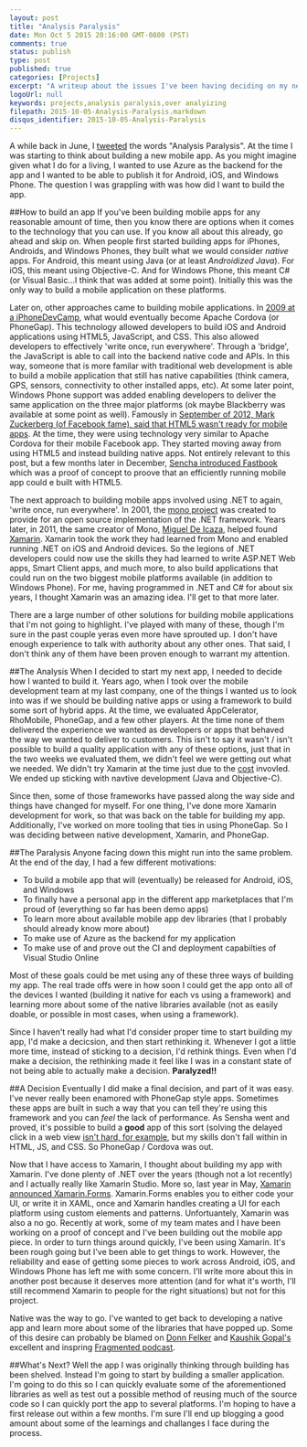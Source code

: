 ```yaml
---
layout: post
title: "Analysis Paralysis"
date: Mon Oct 5 2015 20:16:00 GMT-0800 (PST)
comments: true
status: publish
type: post
published: true
categories: [Projects]
excerpt: "A writeup about the issues I've been having deciding on my next project.  Too much analysis and not enough work."
logoUrl: null
keywords: projects,analysis paralysis,over analyizing
filepath: 2015-10-05-Analysis-Paralysis.markdown
disqus_identifier: 2015-10-05-Analysis-Paralysis
---
```


A while back in June, I [tweeted](https://twitter.com/chrisrisner/status/614491780130717697) the words "Analysis Paralysis".  At the time I was starting to think about building a new mobile app.  As you might imagine given what I do for a living, I wanted to use Azure as the backend for the app and I wanted to be able to publish it for Android, iOS, and Windows Phone.  The question I was grappling with was how did I want to build the app.  

##How to build an app
If you've been building mobile apps for any reasonable amount of time, then you know there are options when it comes to the technology that you can use.  If you know all about this already, go ahead and skip on.  When people first started building apps for iPhones, Androids, and Windows Phones, they built what we would consider *native* apps.  For Android, this meant using Java (or at least *Androidized Java*).  For iOS, this meant using Objective-C.  And for Windows Phone, this meant C# (or Visual Basic...I think that was added at some point).  Initially this was the only way to build a mobile application on these platforms.  

Later on, other approaches came to building mobile applications.  In [2009 at a iPhoneDevCamp](http://www.eweek.com/c/a/Application-Development/PhoneGap-Simplifies-iPhone-Android-BlackBerry-Development-788189), what would eventually become Apache Cordova (or PhoneGap).  This technology allowed developers to build iOS and Android applications using HTML5, JavaScript, and CSS.  This also allowed developers to effectively 'write once, run everywhere'.  Through a 'bridge', the JavaScript is able to call into the backend native code and APIs.  In this way, someone that is more familar with traditional web development is able to build a mobile application that still has native capabilities (think camera, GPS, sensors, connectivity to other installed apps, etc).  At some later point, Windows Phone support was added enabling developers to deliver the same application on the three major platforms (ok maybe Blackberry was available at some point as well).  Famously in [September of 2012, Mark Zuckerberg (of Facebook fame), said that HTML5 wasn't ready for mobile apps](http://techcrunch.com/2012/09/11/mark-zuckerberg-our-biggest-mistake-with-mobile-was-betting-too-much-on-html5/).  At the time, they were using technology very similar to Apache Cordova for their mobile Facebook app.  They started moving away from using HTML5 and instead building native apps.  Not entirely relevant to this post, but a few months later in December, [Sencha introduced Fastbook](https://www.sencha.com/blog/the-making-of-fastbook-an-html5-love-story/) which was a proof of concept to proove that an efficiently running mobile app could e built with HTML5.

The next approach to building mobile apps involved using .NET to again, 'write once, run everywhere'.  In 2001, the [mono project](http://www.mono-project.com/) was created to provide for an open source implementation of the .NET framework.  Years later, in 2011, the same creator of Mono, [Miguel De Icaza](http://www.tirania.org/blog/), helped found [Xamarin](http://xamarin.com/).  Xamarin took the work they had learned from Mono and enabled running .NET on iOS and Android devices.  So the legions of .NET developers could now use the skills they had learned to write ASP.NET Web apps, Smart Client apps, and much more, to also build applications that could run on the two biggest mobile platforms available (in addition to Windows Phone).  For me, having programmed in .NET and C# for about six years, I thought Xamarin was an amazing idea.  I'll get to that more later.

There are a large number of other solutions for building mobile applications that I'm not going to highlight.  I've played with many of these, though I'm sure in the past couple yeras even more have sprouted up.  I don't have enough experience to talk with authority about any other ones.  That said, I don't think any of them have been proven enough to warrant my attention.

##The Analysis
When I decided to start my next app, I needed to decide how I wanted to build it.  Years ago, when I took over the mobile development team at my last company, one of the things I wanted us to look into was if we should be building native apps or using a framework to build some sort of hybrid apps.  At the time, we evaluated AppCelerator, RhoMobile, PhoneGap, and a few other players.  At the time none of them delivered the experience we wanted as developers or apps that behaved the way we wanted to deliver to customers.  This isn't to say it wasn't / isn't possible to build a quality application with any of these options, just that in the two weeks we evaluated them, we didn't feel we were getting out what we needed.  We didn't try Xamarin at the time just due to the [cost](https://store.xamarin.com/) invovled.  We ended up sticking with navtive development (Java and Objective-C).

Since then, some of those frameworks have passed along the way side and things have changed for myself.  For one thing, I've done more Xamarin development for work, so that was back on the table for building my app.  Additionally, I've worked on more tooling that ties in using PhoneGap.  So I was deciding between native development, Xamarin, and PhoneGap.

##The Paralysis
Anyone facing down this might run into the same problem.  At the end of the day, I had a few different motivations:
* To build a mobile app that will (eventually) be released for Android, iOS, and Windows
* To finally have a personal app in the different app marketplaces that I'm proud of (everything so far has been demo apps)
* To learn more about available mobile app dev libraries (that I probably should already know more about)
* To make use of Azure as the backend for my application
* To make use of and prove out the CI and deployment capabilties of Visual Studio Online

Most of these goals could be met using any of these three ways of building my app.  The real trade offs were in how soon I could get the app onto all of the devices I wanted (building it native for each vs using a framework) and learning more about some of the native libraries available (not as easily doable, or possible in most cases, when using a framework).  

Since I haven't really had what I'd consider proper time to start building my app, I'd make a decicsion, and then start rethinking it.  Whenever I got a little more time, instead of sticking to a decision, I'd rethink things.  Even when I'd make a decision, the rethinking made it feel like I was in a constant state of not being able to actually make a decision.  **Paralyzed!!**

##A Decision
Eventually I did make a final decision, and part of it was easy.  I've never really been enamored with PhoneGap style apps.  Sometimes these apps are built in such a way that you can tell they're using this framework and you can *feel* the lack of performance.  As Sensha went and proved, it's possible to build a **good** app of this sort (solving the delayed click in a web view [isn't hard, for example](http://phonegap-tips.com/articles/fast-touch-event-handling-eliminate-click-delay.html), but my skills don't fall within in HTML, JS, and CSS.   So PhoneGap / Cordova was out.

Now that I have access to Xamarin, I thought about building my app with Xamarin.  I've done plenty of .NET over the years (though not a lot recently) and I actually really like Xamarin Studio.  More so, last year in May, [Xamarin announced Xamarin.Forms](https://blog.xamarin.com/announcing-xamarin-3/).  Xamarin.Forms enables you to either code your UI, or write it in XAML, once and Xamarin handles creating a UI for each platform using custom elements and patterns.  Unfortuantely, Xamarin was also a no go.  Recently at work, some of my team mates and I have been working on a proof of concept and I've been building out the mobile app piece.  In order to turn things around quickly, I've been using Xamarin.  It's been rough going but I've been able to get things to work.  However, the reliability and ease of getting some pieces to work across Android, iOS, and Windows Phone has left me with some concern.  I'll write more about this in another post because it deserves more attention (and for what it's worth, I'll still recommend Xamarin to people for the right situations) but not for this project.

Native was the way to go.  I've wanted to get back to developing a native app and learn more about some of the libraries that have popped up.  Some of this desire can probably be blamed on [Donn Felker](http://www.donnfelker.com/) and [Kaushik Gopal's](http://kaush.co/) excellent and inspring [Fragmented podcast](http://fragmentedpodcast.com/).  

##What's Next?
Well the app I was originally thinking through building has been shelved.  Instead I'm going to start by building a smaller application.  I'm going to do this so I can quickly evaluate some of the aforementioned libraries as well as test out a possible method of reusing much of the source code so I can quickly port the app to several platforms.  I'm hoping to have a first release out within a few months.  I'm sure I'll end up blogging a good amount about some of the learnings and challanges I face during the process.